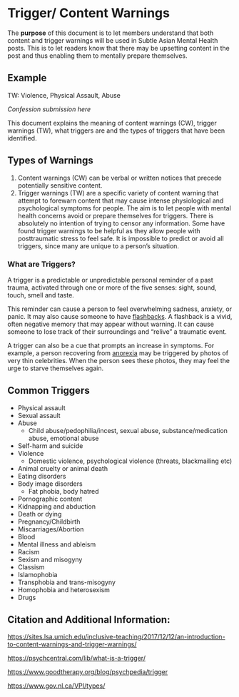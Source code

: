 # Trigger/ Content Warnings
The **purpose** of this document is to let members understand that both content and trigger warnings will be used in Subtle Asian Mental Health posts. This is to let readers know that there may be upsetting content in the post and thus enabling them to mentally prepare themselves. 

## Example

TW: Violence, Physical Assault, Abuse

*Confession submission here* 

This document explains the meaning of content warnings (CW), trigger warnings (TW), what triggers are and the types of triggers that have been identified.  

## Types of Warnings 

1. Content warnings (CW) can be verbal or written notices that precede potentially sensitive content.
2. Trigger warnings (TW)  are a specific variety of content warning that attempt to forewarn content that may cause intense physiological and psychological symptoms for people. The aim is to let people with mental health concerns avoid or prepare themselves for triggers. There is absolutely no intention of trying to censor any information. Some have found trigger warnings to be helpful as they allow people with posttraumatic stress to feel safe. It is impossible to predict or avoid all triggers, since many are unique to a person’s situation.

### What are Triggers? 

A trigger is a predictable or unpredictable personal reminder of a past trauma, activated through one or more of the five senses: sight, sound, touch, smell and taste.

This reminder can cause a person to feel overwhelming sadness, anxiety, or panic. It may also cause someone to have [flashbacks](https://www.goodtherapy.org/blog/psychpedia/flashbacks). A flashback is a vivid, often negative memory that may appear without warning. It can cause someone to lose track of their surroundings and “relive” a traumatic event.

A trigger can also be a cue that prompts an increase in symptoms. For example, a person recovering from [anorexia](https://www.goodtherapy.org/blog/psychpedia/anorexia-nervosa) may be triggered by photos of very thin celebrities. When the person sees these photos, they may feel the urge to starve themselves again.

## Common Triggers

* Physical assault
* Sexual assault
* Abuse
  * Child abuse/pedophilia/incest, sexual abuse, substance/medication abuse, emotional abuse
* Self-harm and suicide
* Violence
  * Domestic violence, psychological violence (threats, blackmailing etc)
* Animal cruelty or animal death
* Eating disorders
* Body image disorders
  * Fat phobia, body hatred
* Pornographic content
* Kidnapping and abduction
* Death or dying
* Pregnancy/Childbirth
* Miscarriages/Abortion
* Blood
* Mental illness and ableism
* Racism
* Sexism and misogyny
* Classism
* Islamophobia
* Transphobia and trans-misogyny
* Homophobia and heterosexism
* Drugs

## Citation and Additional Information:

https://sites.lsa.umich.edu/inclusive-teaching/2017/12/12/an-introduction-to-content-warnings-and-trigger-warnings/

https://psychcentral.com/lib/what-is-a-trigger/

https://www.goodtherapy.org/blog/psychpedia/trigger

https://www.gov.nl.ca/VPI/types/